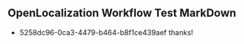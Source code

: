 ## OpenLocalization Workflow Test MarkDown
* 5258dc96-0ca3-4479-b464-b8f1ce439aef 
thanks!<!--HONumber=Mar16_HO3-->
